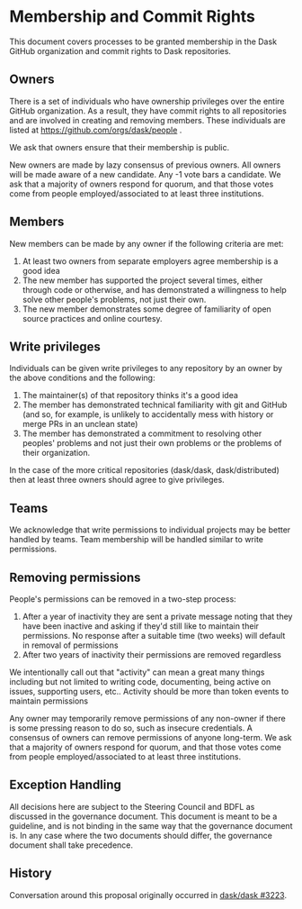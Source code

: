 Membership and Commit Rights
============================

This document covers processes to be granted membership in the Dask
GitHub organization and commit rights to Dask repositories.


Owners
------

There is a set of individuals who have ownership privileges over the entire
GitHub organization.  As a result, they have commit rights to all repositories
and are involved in creating and removing members.  These individuals are
listed at https://github.com/orgs/dask/people .

We ask that owners ensure that their membership is public.

New owners are made by lazy consensus of previous owners.  All owners will be
made aware of a new candidate.  Any -1 vote bars a candidate.  We ask that a
majority of owners respond for quorum, and that those votes come from people
employed/associated to at least three institutions.


Members
-------

New members can be made by any owner if the following criteria are met:

1.  At least two owners from separate employers agree membership is a good idea
2.  The new member has supported the project several times, either through code
    or otherwise, and has demonstrated a willingness to help solve other
    people's problems, not just their own.
3.  The new member demonstrates some degree of familiarity of open source
    practices and online courtesy.

Write privileges
----------------

Individuals can be given write privileges to any repository by an owner by the
above conditions and the following:

1.  The maintainer(s) of that repository thinks it's a good idea
2.  The member has demonstrated technical familiarity with git and GitHub (and
    so, for example, is unlikely to accidentally mess with history or merge PRs
    in an unclean state)
3.  The member has demonstrated a commitment to resolving other peoples' problems
    and not just their own problems or the problems of their organization.

In the case of the more critical repositories (dask/dask, dask/distributed)
then at least three owners should agree to give privileges.

Teams
-----

We acknowledge that write permissions to individual projects may be better handled by teams.  Team membership will be handled similar to write permissions.


Removing permissions
--------------------

People's permissions can be removed in a two-step process:

1.  After a year of inactivity they are sent a private message noting that they
    have been inactive and asking if they'd still like to maintain their
    permissions.  No response after a suitable time (two weeks) will default in
    removal of permissions
2.  After two years of inactivity their permissions are removed regardless

We intentionally call out that "activity" can mean a great many things
including but not limited to writing code, documenting, being active on issues,
supporting users, etc..  Activity should be more than token events to maintain
permissions

Any owner may temporarily remove permissions of any non-owner if there is some
pressing reason to do so, such as insecure credentials.  A consensus of owners
can remove permissions of anyone long-term.  We ask that a majority of owners
respond for quorum, and that those votes come from people employed/associated
to at least three institutions.


Exception Handling
------------------

All decisions here are subject to the Steering Council and BDFL as discussed in
the governance document.  This document is meant to be a guideline, and is not
binding in the same way that the governance document is.  In any case where the
two documents should differ, the governance document shall take precedence.


History
-------

Conversation around this proposal originally occurred in
[dask/dask #3223](https://github.com/dask/dask/issues/3223).
